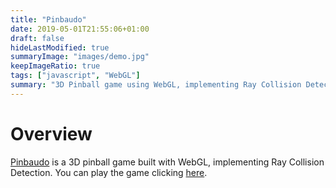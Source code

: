 ```yaml
---
title: "Pinbaudo"
date: 2019-05-01T21:55:06+01:00
draft: false
hideLastModified: true
summaryImage: "images/demo.jpg"
keepImageRatio: true
tags: ["javascript", "WebGL"]
summary: "3D Pinball game using WebGL, implementing Ray Collision Detection."
---
```

# Overview
[Pinbaudo](https://github.com/franckies/Pinbaudo) is a 3D pinball game built with WebGL, implementing Ray Collision Detection.
You can play the game clicking [here](https://franckies.github.io/pinbaudo).
